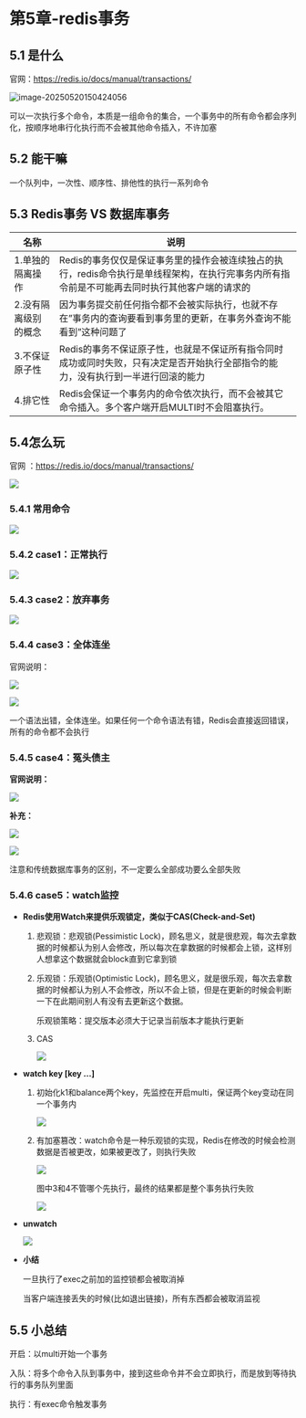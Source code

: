 # 第5章-redis事务

## 5.1 是什么

官网：https://redis.io/docs/manual/transactions/

![image-20250520150424056](../image/image-20250520150424056.png)

可以一次执行多个命令，本质是一组命令的集合，一个事务中的所有命令都会序列化，按顺序地串行化执行而不会被其他命令插入，不许加塞

## 5.2 能干嘛

一个队列中，一次性、顺序性、排他性的执行一系列命令

## 5.3 Redis事务 VS 数据库事务

| 名称                 | 说明                                                         |
| -------------------- | ------------------------------------------------------------ |
| 1.单独的隔离操作     | Redis的事务仅仅是保证事务里的操作会被连续独占的执行，redis命令执行是单线程架构，在执行完事务内所有指令前是不可能再去同时执行其他客户端的请求的 |
| 2.没有隔离级别的概念 | 因为事务提交前任何指令都不会被实际执行，也就不存在”事务内的查询要看到事务里的更新，在事务外查询不能看到”这种问题了 |
| 3.不保证原子性       | Redis的事务不保证原子性，也就是不保证所有指令同时成功或同时失败，只有决定是否开始执行全部指令的能力，没有执行到一半进行回滚的能力 |
| 4.排它性             | Redis会保证一个事务内的命令依次执行，而不会被其它命令插入。多个客户端开启MULTI时不会阻塞执行。 |

## 5.4怎么玩

官网 ：https://redis.io/docs/manual/transactions/

![](../image/1.Redis事务用法官网介绍.jpg)

### 5.4.1 常用命令

![](../image/2.Redis事务常用命令.jpg)

### 5.4.2 case1：正常执行

![](../image/3.Redis事务正常执行.jpg)

### 5.4.3 case2：放弃事务

![](../image/4.Redis放弃事务.jpg)

### 5.4.4 case3：全体连坐

官网说明：

![](../image/5.全体连坐-冤头债主.jpg)

![](../image/6.Redis事务全体连坐.jpg)

一个语法出错，全体连坐。如果任何一个命令语法有错，Redis会直接返回错误，所有的命令都不会执行

### 5.4.5 case4：冤头债主

**官网说明：**

![](../image/7.Redis事务冤头债主.jpg)

**补充：**

![](../image/8.Redis不提供回滚功能.jpg)

![](../image/9.Redis冤头债主.jpg)

注意和传统数据库事务的区别，不一定要么全部成功要么全部失败

### 5.4.6 case5：watch监控

- **Redis使用Watch来提供乐观锁定，类似于CAS(Check-and-Set)**

  1. 悲观锁：悲观锁(Pessimistic Lock)，顾名思义，就是很悲观，每次去拿数据的时候都认为别人会修改，所以每次在拿数据的时候都会上锁，这样别人想拿这个数据就会block直到它拿到锁

  2. 乐观锁：乐观锁(Optimistic Lock)，顾名思义，就是很乐观，每次去拿数据的时候都认为别人不会修改，所以不会上锁，但是在更新的时候会判断一下在此期间别人有没有去更新这个数据。

     乐观锁策略：提交版本必须大于记录当前版本才能执行更新

  3. CAS

     ![](../image/10.Redis的CAS.jpg)

- **watch key [key ...]**

  1. 初始化k1和balance两个key，先监控在开启multi，保证两个key变动在同一个事务内

     ![](../image/11.Redis-watch.jpg)

  2. 有加塞篡改：watch命令是一种乐观锁的实现，Redis在修改的时候会检测数据是否被更改，如果被更改了，则执行失败

     ![](../image/12.watch时key被修改.jpg)

     图中3和4不管哪个先执行，最终的结果都是整个事务执行失败

     ![](../image/13.watch加塞篡改官方说明.jpg)

- **unwatch**

  ![](../image/14.unwatch.jpg)

- **小结**

  一旦执行了exec之前加的监控锁都会被取消掉

  当客户端连接丢失的时候(比如退出链接)，所有东西都会被取消监视

## 5.5 小总结

开启：以multi开始一个事务

入队：将多个命令入队到事务中，接到这些命令并不会立即执行，而是放到等待执行的事务队列里面

执行：有exec命令触发事务

